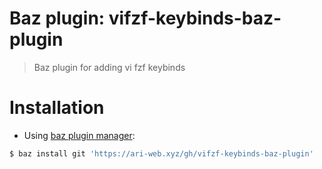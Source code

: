# Baz plugin: vifzf-keybinds-baz-plugin

> Baz plugin for adding vi fzf keybinds

# Installation

- Using [baz plugin manager](https://ari-web.xyz/gh/baz):

```bash
$ baz install git 'https://ari-web.xyz/gh/vifzf-keybinds-baz-plugin'
```
